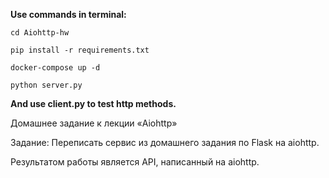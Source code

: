 **Use commands in terminal:**

```shell
cd Aiohttp-hw
```
```shell
pip install -r requirements.txt
```
```shell
docker-compose up -d
```
```shell
python server.py
```
**And use client.py to test http methods.**


Домашнее задание к лекции «Aiohttp»

Задание:
Переписать сервис из домашнего задания по Flask на aiohttp.

Результатом работы является API, написанный на aiohttp.